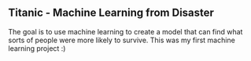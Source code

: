 ## Titanic - Machine Learning from Disaster

The goal is to use machine learning to create a model that can find what sorts of people were more likely to survive. This was my first machine learning project :)